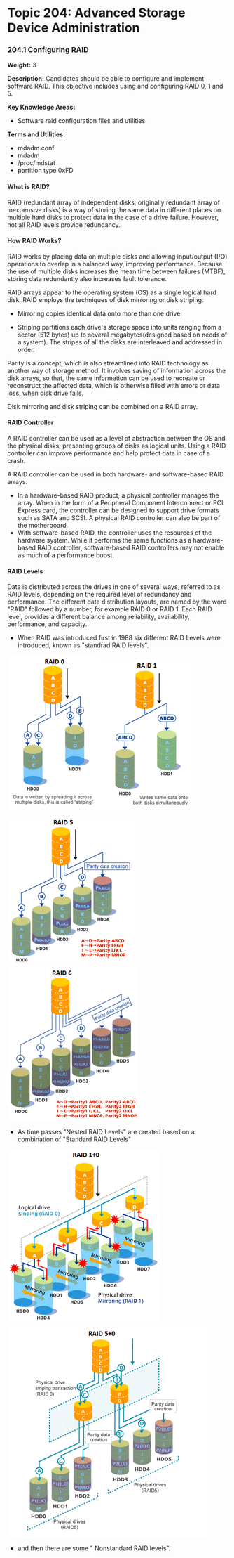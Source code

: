 # **Topic 204: Advanced Storage Device Administration**

### **204.1 Configuring RAID**

**Weight:** 3

**Description:** Candidates should be able to configure and implement software RAID. This objective includes using and configuring RAID 0, 1 and 5.

**Key Knowledge Areas:**

* Software raid configuration files and utilities

**Terms and Utilities:**

* mdadm.conf
* mdadm
* /proc/mdstat
* partition type 0xFD

#### What is RAID?

RAID \(redundant array of independent disks; originally redundant array of inexpensive disks\) is a way of storing the same data in different places on multiple hard disks to protect data in the case of a drive failure. However, not all RAID levels provide redundancy.

#### How RAID Works?

RAID works by placing data on multiple disks and allowing input/output \(I/O\) operations to overlap in a balanced way, improving performance. Because the use of multiple disks increases the mean time between failures \(MTBF\), storing data redundantly also increases fault tolerance.

RAID arrays appear to the operating system \(OS\) as a single logical hard disk. RAID employs the techniques of disk mirroring or disk striping. 

* Mirroring copies identical data onto more than one drive.

*  Striping partitions each drive's storage space into units ranging from a sector \(512 bytes\) up to several megabytes\(designed based on needs of a system\). The stripes of all the disks are interleaved and addressed in order. 

Parity is a concept, which is also streamlined into RAID technology as another way of storage method. It involves saving of information across the disk arrays, so that, the same information can be used to recreate or reconstruct the affected data, which is otherwise filled with errors or data loss, when disk drive fails. 

Disk mirroring and disk striping can be combined on a RAID array. 

#### RAID Controller

A RAID controller can be used as a level of abstraction between the OS and the physical disks, presenting groups of disks as logical units. Using a RAID controller can improve performance and help protect data in case of a crash.

A RAID controller can be used in both hardware- and software-based RAID arrays.

*  In a hardware-based RAID product, a physical controller manages the array. When in the form of a Peripheral Component Interconnect or PCI Express card, the controller can be designed to support drive formats such as SATA and SCSI. A physical RAID controller can also be part of the motherboard.
* With software-based RAID, the controller uses the resources of the hardware system. While it performs the same functions as a hardware-based RAID controller, software-based RAID controllers may not enable as much of a performance boost.

#### RAID Levels

Data is distributed across the drives in one of several ways, referred to as RAID levels, depending on the required level of redundancy and performance. The different  data distribution layouts, are named by the word "RAID" followed by a number, for example RAID 0 or RAID 1. Each  RAID level, provides a different balance among reliability, availability, performance, and capacity. 

* When RAID was introduced first in 1988 six different RAID Levels were introduced, known as "standrad RAID levels".

![](/assets/RAID0-m.gif)![](/assets/RAID1-m.gif)

![](/assets/RAID5-m.gif)![](/assets/RAID6-m.gif)

* As time passes "Nested RAID Levels" are created based on a combination of "Standard RAID Levels"

![](/assets/RAID10-m.gif)![](/assets/RAID50-m.gif)

* and then there are some " Nonstandard RAID levels".

  











[^1]: sources:[ https://en.wikipedia.org/wiki/RAID](https://en.wikipedia.org/wiki/RAID) ,  [http://searchstorage.techtarget.com/definition/RAID](http://searchstorage.techtarget.com/definition/RAID)  , [https://stonefly.com/resources/what-is-raid](https://stonefly.com/resources/what-is-raid) , [http://www.fujitsu.com/global/products/computing/storage/eternus/glossary/raid/raid0.html](http://www.fujitsu.com/global/products/computing/storage/eternus/glossary/raid/raid0.html), [https://www.prepressure.com/library/technology/raid](https://www.prepressure.com/library/technology/raid)

